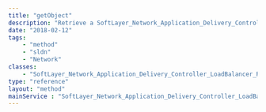 ```yaml
---
title: "getObject"
description: "Retrieve a SoftLayer_Network_Application_Delivery_Controller_LoadBalancer_Routing_Method record."
date: "2018-02-12"
tags:
    - "method"
    - "sldn"
    - "Network"
classes:
    - "SoftLayer_Network_Application_Delivery_Controller_LoadBalancer_Routing_Method"
type: "reference"
layout: "method"
mainService : "SoftLayer_Network_Application_Delivery_Controller_LoadBalancer_Routing_Method"
---
```

